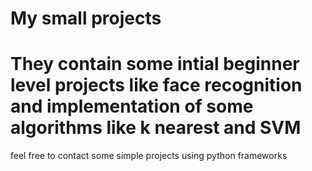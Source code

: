 # My small projects 
# They contain some intial beginner level projects like face recognition and implementation of some algorithms like k nearest and SVM  
feel free to contact 
 some simple projects using python frameworks 
